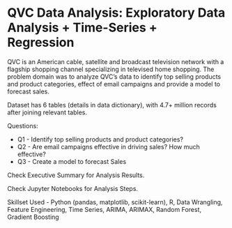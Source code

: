 # QVC Data Analysis: Exploratory Data Analysis + Time-Series + Regression

QVC is an American cable, satellite and broadcast television network with a flagship shopping channel specializing in televised home shopping. The problem domain was to analyze QVC’s data to identify top selling products and product categories, effect of email campaigns and provide a model to forecast sales.

Dataset has 6 tables (details in data dictionary), with 4.7+ million records after joining relevant tables.

Questions:
* Q1 - Identify top selling products and product categories?
* Q2 - Are email campaigns effective in driving sales? How much effective?
* Q3 - Create a model to forecast Sales

Check Executive Summary for Analysis Results.  

Check Jupyter Notebooks for Analysis Steps.

Skillset Used - Python (pandas, matplotlib, scikit-learn), R, Data Wrangling, Feature Engineering, Time Series, ARIMA, ARIMAX, Random Forest, Gradient Boosting
